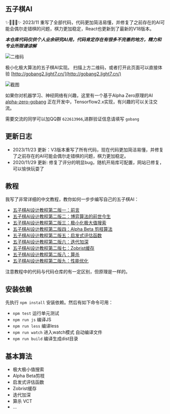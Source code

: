 ## 五子棋AI

✨🎉🎉🎉✨ 2023/11 重写了全部代码，代码更加简洁易懂，并修复了之前存在的AI可能会偶尔走错棋的问题，棋力更加稳定，React也更新到了最新的V18版本。

***本仓库代码仅供个人业余研究AI用，代码肯定存在有很多不完善的地方，精力和专业所限请谅解***

![二维码](imagesobang2.png)

极小化极大算法的五子棋AI实现。 扫描上方二维码，或者打开此页面可以直接体验 [http://gobang2.light7.cn/](http://gobang2.light7.cn/)

![截图](imagess.png)

如果你对机器学习、神经网络有兴趣，这里有一个基于Alpha Zero原理的AI [alpha-zero-gobang](https://github.com/lihongxun945/alpha-zero-gobang) 正在开发中，Tensorflow2.x实现，有兴趣的可以关注交流。

需要交流的同学可以加QQ群 `622613966`,进群验证信息请填写 `gobang`

## 更新日志

- 2023/11/23 更新：V3版本重写了所有代码，现在代码更加简洁易懂，并修复了之前存在的AI可能会偶尔走错棋的问题，棋力更加稳定。
- 2020/11/29 更新: 修复了评分的明显bug，随机开局库可配置，网站已修复，可以愉快玩耍了

## 教程
我写了非常详细的中文教程，教你如何一步步编写自己的五子棋AI：

- [五子棋AI设计教程第二版一：前言](https://github.com/lihongxun945/myblog/issues/11)
- [五子棋AI设计教程第二版二：博弈算法的前世今生](https://github.com/lihongxun945/myblog/issues/12)
- [五子棋AI设计教程第二版三：极小化极大值搜索](https://github.com/lihongxun945/myblog/issues/13)
- [五子棋AI设计教程第二版四：Alpha Beta 剪枝算法](https://github.com/lihongxun945/myblog/issues/14)
- [五子棋AI设计教程第二版五：启发式评估函数](https://github.com/lihongxun945/myblog/issues/15)
- [五子棋AI设计教程第二版六：迭代加深](https://github.com/lihongxun945/myblog/issues/16)
- [五子棋AI设计教程第二版七：Zobrist缓存](https://github.com/lihongxun945/myblog/issues/17)
- [五子棋AI设计教程第二版八：算杀](https://github.com/lihongxun945/myblog/issues/18)
- [五子棋AI设计教程第二版九：性能优化](https://github.com/lihongxun945/myblog/issues/19)

注意教程中的代码与代码仓库的有一定区别，但原理是一样的。


## 安装依赖

先执行 `npm install` 安装依赖。然后有如下命令可用：

- `npm test`  运行单元测试
- `npm run js` 编译JS
- `npm run less` 编译less
- `npm run watch` 进入watch模式 自动编译文件
- `npm run build` 编译生成dist目录

## 基本算法

- 极大极小值搜索
- Alpha Beta剪枝
- 启发式评估函数
- Zobrist缓存
- 迭代加深
- 算杀 VCT
- ...
